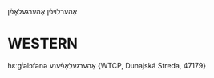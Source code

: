 אַהערלויפֿן
אַהערגעלאָפֿן

WESTERN
========

hɛːgʲəlɔfənə אַהערגעלאָפֿענע {WTCP, Dunajská Streda, 47179}
